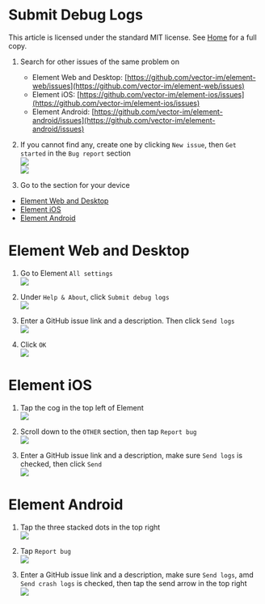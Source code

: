 # Submit Debug Logs

This article is licensed under the standard MIT license. See [Home](index.md) for a full copy.

1. Search for other issues of the same problem on
    * Element Web and Desktop: [https://github.com/vector-im/element-web/issues](https://github.com/vector-im/element-web/issues)
    * Element iOS: [https://github.com/vector-im/element-ios/issues](https://github.com/vector-im/element-ios/issues)
    * Element Android: [https://github.com/vector-im/element-android/issues](https://github.com/vector-im/element-android/issues)

1. If you cannot find any, create one by clicking `New issue`, then `Get started` in the `Bug report` section  
![](images/Screen%20Shot%202020-09-17%20at%206.57.13%20PM.png)  
![](images/Screen%20Shot%202020-09-17%20at%206.57.21%20PM.png)

1. Go to the section for your device

<!-- TOC -->

- [Element Web and Desktop](#element-web-and-desktop)
- [Element iOS](#element-ios)
- [Element Android](#element-android)

<!-- /TOC -->

# Element Web and Desktop

1. Go to Element `All settings`  
![](images/Screen%20Shot%202020-09-17%20at%205.24.15%20PM.png)

1. Under `Help & About`, click `Submit debug logs`  
![](images/Screen%20Shot%202020-09-17%20at%206.54.25%20PM.png)

1. Enter a GitHub issue link and a description. Then click `Send logs`  
![](images/Screen%20Shot%202020-09-17%20at%206.59.39%20PM.png)

1. Click `OK`  
![](images/Screen%20Shot%202020-09-17%20at%207.03.16%20PM.png)

# Element iOS

1. Tap the cog in the top left of Element  
![](images/IMG_0393.PNG)

1. Scroll down to the `OTHER` section, then tap `Report bug`  
![](images/IMG_0447.PNG)

1. Enter a GitHub issue link and a description, make sure `Send logs` is checked, then click `Send`  
![](images/IMG_0449.PNG)

# Element Android

1. Tap the three stacked dots in the top right  
![](images/Screenshot_20200821-144905.png)

1. Tap `Report bug`  
![](images/Screenshot_20200917-192220.png)

11. Enter a GitHub issue link and a description, make sure `Send logs`, amd `Send crash logs` is checked, then tap the send arrow in the top right  
![](images/Screenshot_20200917-192050.png)
